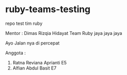 # ruby-teams-testing
repo test tim ruby

Mentor : Dimas Rizqia Hidayat
Team Ruby jaya jaya jaya

Ayo Jalan nya di percepat

Anggota :
1. Ratna Reviana Aprianti E5
2. Alfian Abdul Basit E7
